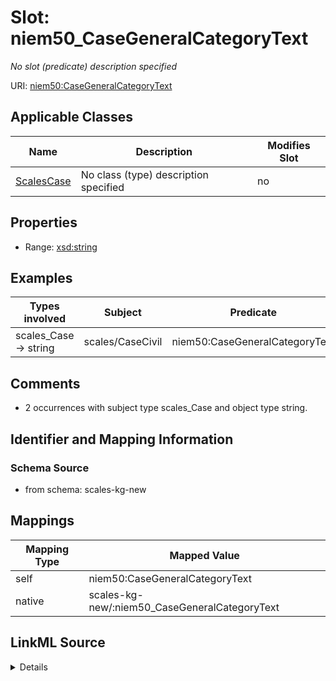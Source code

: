 

# Slot: niem50_CaseGeneralCategoryText


_No slot (predicate) description specified_





URI: [niem50:CaseGeneralCategoryText](http://release.niem.gov/niem/niem-core/5.0/CaseGeneralCategoryText)



<!-- no inheritance hierarchy -->





## Applicable Classes

| Name | Description | Modifies Slot |
| --- | --- | --- |
| [ScalesCase](../classes/ScalesCase.md) | No class (type) description specified |  no  |







## Properties

* Range: [xsd:string](xsd:string)






## Examples

| Types involved | Subject | Predicate | Object |
| --- | --- | --- | --- |
| scales_Case → string | scales/CaseCivil | niem50:CaseGeneralCategoryText | civil |


## Comments

* 2 occurrences with subject type scales_Case and object type string.

## Identifier and Mapping Information







### Schema Source


* from schema: scales-kg-new




## Mappings

| Mapping Type | Mapped Value |
| ---  | ---  |
| self | niem50:CaseGeneralCategoryText |
| native | scales-kg-new/:niem50_CaseGeneralCategoryText |




## LinkML Source

<details>
```yaml
name: niem50_CaseGeneralCategoryText
description: No slot (predicate) description specified
comments:
- 2 occurrences with subject type scales_Case and object type string.
examples:
- description: scales_Case → string
  object:
    example_object: civil
    example_object_type: string
    example_predicate: niem50:CaseGeneralCategoryText
    example_subject: scales/CaseCivil
    example_subject_type: scales_Case
from_schema: scales-kg-new
rank: 1000
slot_uri: niem50:CaseGeneralCategoryText
alias: niem50_CaseGeneralCategoryText
domain_of:
- scales_Case
range: string

```
</details>